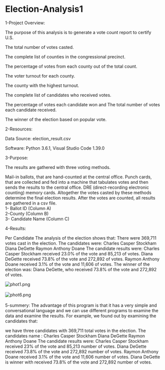 # Election-Analysis1
1-Project Overview:




The purpose of this analysis is to generate a vote count report to certify U.S.


The total number of votes casted.

The complete list of counties in the congressional precinct.

The percentage of votes from each county out of the total count.

The voter turnout for each county.

The county with the highest turnout.

The complete list of candidates who received votes.

The percentage of votes each candidate won and
The total number of votes each candidate received.

The winner of the election based on popular vote.

2-Resources:




Data Source: election_result.csv


Software: Python 3.6.1, Visual Studio Code 1.39.0



3-Purpose:



The results are gathered with three  voting methods.

Mail-in ballots, that are hand-counted at the central office.
Punch cards, that are collected and fed into a machine that tabulates votes and then sends the results to the central office.
DRE (direct-recording electronic counting) memory cards.
Altogether the votes casted by these methods determine the final election results. After the votes are counted, all results are gathered in a csv file.
</br>1- Ballot ID (Column A)</br>
2-County (Column B)</br>
3- Candidate Name (Column C)</br>


4-Results:


Per Candidate
The analysis of the election shows that:
There were 369,711 votes cast in the election.
The candidates were:
Charles Casper Stockham
Diana DeGette
Raymon Anthony Doane
The candidate results were:
Charles Casper Stockham received 23.0% of the vote and 85,213 of votes.
Diana DeGette received 73.8% of the vote and 272,892 of votes.
Raymon Anthony Doane received 3.1% of the vote and 11,606 of votes.
The winner of the election was:
Diana DeGette, who received 73.8% of the vote and 272,892 of votes. </br>


![phot1.png](/resource/photo1.png)<br/>
 </br>
 ![phot6.png](/resource/photo6.png)<br/>
 </br>
 5-summery:
 The advantage of this program is that it has a very simple and conversational language and we can use different programs to examine the data and examine the results. For example, we found out by examining the candidates that:

we have three candidates with 369,711 total votes in the election.
The candidates name :
Charles Casper Stockham
Diana DeGette
Raymon Anthony Doane
The candidate results were:
Charles Casper Stockham received 23% of the vote and 85,213 number of votes.
Diana DeGette received 73.8% of the vote and 272,892 number of votes.
Raymon Anthony Doane received 3.1% of the vote and 11,606 number of votes.
Diana DeGette is winner with received 73.8% of the vote and 272,892 number of votes.
